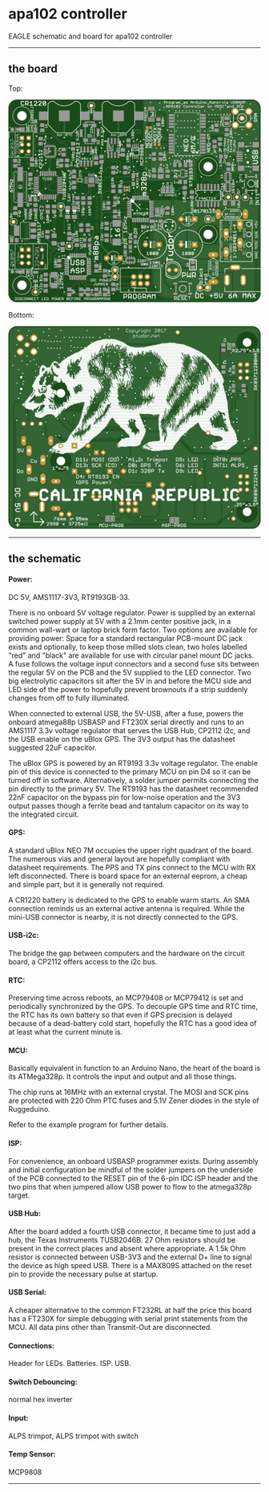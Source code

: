 
# apa102 controller

EAGLE schematic and board for apa102 controller

***
## the board

Top:

![PNG of PCB top](./gerblook.org/b/top.png)

Bottom:

![PNG of PCB bottom](./gerblook.org/b/bottom.png)
***

## the schematic

#### Power:

DC 5V, AMS1117-3V3, RT9193GB-33.

There is no onboard 5V voltage regulator. Power is supplied by an external switched power supply at 5V with a 2.1mm center positive jack, in a common wall-wart or laptop brick form factor. Two options are available for providing power: Space for a standard rectangular PCB-mount DC jack exists and optionally, to keep those milled slots clean, two holes labelled "red" and "black" are available for use with circular panel mount DC jacks. A fuse follows the voltage input connectors and a second fuse sits between the regular 5V on the PCB and the 5V supplied to the LED connector. Two big electrolytic capacitors sit after the 5V in and before the MCU side and LED side of the power to hopefully prevent brownouts if a strip suddenly changes from off to fully illuminated.

When connected to external USB, the 5V-USB, after a fuse, powers the onboard atmega88p USBASP and FT230X serial directly and runs to an AMS1117 3.3v voltage regulator that serves the USB Hub, CP2112 i2c, and the USB enable on the uBlox GPS. The 3V3 output has the datasheet suggested 22uF capacitor.

The uBlox GPS is powered by an RT9193 3.3v voltage regulator. The enable pin of this device is connected to the primary MCU on pin D4 so it can be turned off in software. Alternatively, a solder jumper permits connecting the pin directly to the primary 5V. The RT9193 has the datasheet recommended 22nF capacitor on the bypass pin for low-noise operation and the 3V3 output passes though a ferrite bead and tantalum capacitor on its way to the integrated circuit.

#### GPS:

A standard uBlox NEO 7M occupies the upper right quadrant of the board. The numerous vias and general layout are hopefully compliant with datasheet requirements. The PPS and TX pins connect to the MCU with RX left disconnected. There is board space for an external eeprom, a cheap and simple part, but it is generally not required.

A CR1220 battery is dedicated to the GPS to enable warm starts. An SMA connection reminds us an external active antenna is required. While the mini-USB connector is nearby, it is not directly connected to the GPS.

#### USB-i2c:

The bridge the gap between computers and the hardware on the circuit board, a CP2112 offers access to the i2c bus.

#### RTC:

Preserving time across reboots, an MCP79408 or MCP79412 is set and periodically synchronized by the GPS. To decouple GPS time and RTC time, the RTC has its own battery so that even if GPS precision is delayed because of a dead-battery cold start, hopefully the RTC has a good idea of at least what the current minute is.

#### MCU:

Basically equivalent in function to an Arduino Nano, the heart of the board is its ATMega328p. It controls the input and output and all those things.

The chip runs at 16MHz with an external crystal. The MOSI and SCK pins are protected with 220 Ohm PTC fuses and 5.1V Zener diodes in the style of Ruggeduino.

Refer to the example program for further details.

#### ISP:

For convenience, an onboard USBASP programmer exists. During assembly and initial configuration be mindful of the solder jumpers on the underside of the PCB connected to the RESET pin of the 6-pin IDC ISP header and the two pins that when jumpered allow USB power to flow to the atmega328p target.

#### USB Hub:

After the board added a fourth USB connector, it became time to just add a hub, the Texas Instruments TUSB2046B. 27 Ohm resistors should be present in the correct places and absent where appropriate. A 1.5k Ohm resistor is connected between USB-3V3 and the external D+ line to signal the device as high speed USB. There is a MAX809S attached on the reset pin to provide the necessary pulse at startup.

#### USB Serial:

A cheaper alternative to the common FT232RL at half the price this board has a FT230X for simple debugging with serial print statements from the MCU. All data pins other than Transmit-Out are disconnected.

#### Connections:

Header for LEDs. Batteries. ISP. USB.

#### Switch Debouncing:

normal hex inverter

#### Input:

ALPS trimpot, ALPS trimpot with switch

#### Temp Sensor:

MCP9808

***

